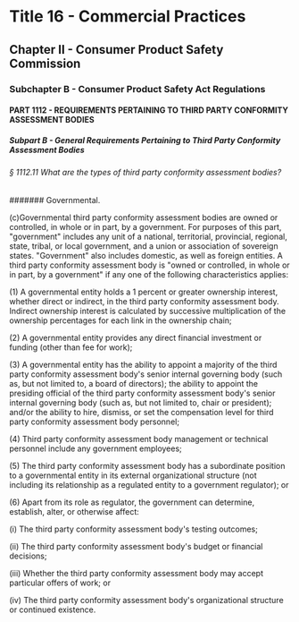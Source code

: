 
# Title 16 - Commercial Practices
## Chapter II - Consumer Product Safety Commission
### Subchapter B - Consumer Product Safety Act Regulations
#### PART 1112 - REQUIREMENTS PERTAINING TO THIRD PARTY CONFORMITY ASSESSMENT BODIES
##### Subpart B - General Requirements Pertaining to Third Party Conformity Assessment Bodies
###### § 1112.11 What are the types of third party conformity assessment bodies?
####### Governmental.

(c)Governmental third party conformity assessment bodies are owned or controlled, in whole or in part, by a government. For purposes of this part, "government" includes any unit of a national, territorial, provincial, regional, state, tribal, or local government, and a union or association of sovereign states. "Government" also includes domestic, as well as foreign entities. A third party conformity assessment body is "owned or controlled, in whole or in part, by a government" if any one of the following characteristics applies:

(1) A governmental entity holds a 1 percent or greater ownership interest, whether direct or indirect, in the third party conformity assessment body. Indirect ownership interest is calculated by successive multiplication of the ownership percentages for each link in the ownership chain;

(2) A governmental entity provides any direct financial investment or funding (other than fee for work);

(3) A governmental entity has the ability to appoint a majority of the third party conformity assessment body's senior internal governing body (such as, but not limited to, a board of directors); the ability to appoint the presiding official of the third party conformity assessment body's senior internal governing body (such as, but not limited to, chair or president); and/or the ability to hire, dismiss, or set the compensation level for third party conformity assessment body personnel;

(4) Third party conformity assessment body management or technical personnel include any government employees;

(5) The third party conformity assessment body has a subordinate position to a governmental entity in its external organizational structure (not including its relationship as a regulated entity to a government regulator); or

(6) Apart from its role as regulator, the government can determine, establish, alter, or otherwise affect:

(i) The third party conformity assessment body's testing outcomes;

(ii) The third party conformity assessment body's budget or financial decisions;

(iii) Whether the third party conformity assessment body may accept particular offers of work; or

(iv) The third party conformity assessment body's organizational structure or continued existence.
